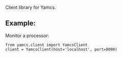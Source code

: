 Client library for Yamcs.

## Example:



Monitor a processor:

    from yamcs.client import YamcsClient
    client = YamcsClient(host='localhost', port=8090)
